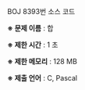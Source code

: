 BOJ 8393번 소스 코드

<b>※ 문제 이름</b> : 합

<b>※ 제한 시간</b> : 1 초

<b>※ 제한 메모리</b> : 128 MB

<b>※ 제출 언어</b> : C, Pascal
